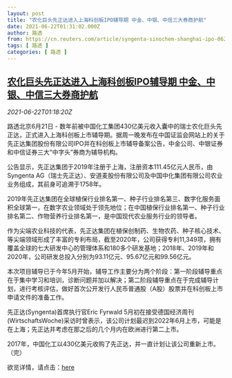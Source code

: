 ```yaml
---
layout: post
title: "农化巨头先正达进入上海科创板IPO辅导期 中金、中银、中信三大券商护航"
date: 2021-06-22T01:31:02.000Z
author: 路透
from: https://cn.reuters.com/article/syngenta-sinochem-shanghai-ipo-0622-idCNKCS2DY031
tags: [ 路透 ]
categories: [ 路透 ]
---
```

<!--1624325462000-->
[农化巨头先正达进入上海科创板IPO辅导期 中金、中银、中信三大券商护航](https://cn.reuters.com/article/syngenta-sinochem-shanghai-ipo-0622-idCNKCS2DY031)
------

<div>
<div><i>2021-06-22T01:18:20Z</i></div><p>路透北京6月21日 - 数年前被中国化工集团430亿美元收入囊中的瑞士农化巨头先正达，正式进入上海科创板上市辅导期。据周一晚发布在中国证监会网站上的关于先正达集团股份有限公司IPO并在科创板上市辅导备案公告，中金公司、中银证券和中信证券三大“中字头”券商为辅导机构。</p><p>公告显示，先正达集团于2019年注册于上海，注册资本111.45亿元人民币，由Syngenta AG（瑞士先正达）、安道麦股份有限公司及中国中化集团有限公司农业业务组成，其前身可追溯于1758年。</p><p>2019年先正达集团在全球植保行业排名第一、种子行业排名第三、数字化服务面积全球第一，在数字农业领域处于领先地位；在中国植保行业排名第一、种子行业排名第二、作物营养行业排名第一，是中国现代农业服务行业的领导者。</p><p>作为尖端农业科技的代表，先正达集团在植保创制药、生物农药、种子核心技术、等尖端领域形成了丰富的专利布局，截至2020年，公司获得专利11,349项，拥有覆盖全球的七大研发中心的管理体系和180多个研发基地；2018年、2019年和2020年，公司研发总投入分别为93.11亿元、95.67亿元和99.56亿元。</p><p>本次项目辅导已于今年5月开始，辅导工作主要分为两个阶段：第一阶段辅导重点在于集中学习和培训，诊断问题并加以解决；第二阶段辅导重点在于完成辅导计划，进行考核评估，做好首次公开发行人民币普通股（A股）股票并在科创板上市申请文件的准备工作。</p><p>先正达(Syngenta)首席执行官Eric Fyrwald 5月初在接受德国经济周刊(WirtschaftsWoche)采访时曾表示，该公司计划最迟到2022年6月上市，可能是在上海；先正达并考虑在那之后的几个月内在欧洲进行第二上市。</p><p>2017年，中国化工以430亿美元收购了先正达，并一直计划让该公司重新上市。（完）</p><p>欲览详情，请点击：<a href="http://www.csrc.gov.cn/pub/shanghai/shfdqyxx/shfdgzjzbg/202106/P020210621516876408891.pdf">here</a></p>
</div>
